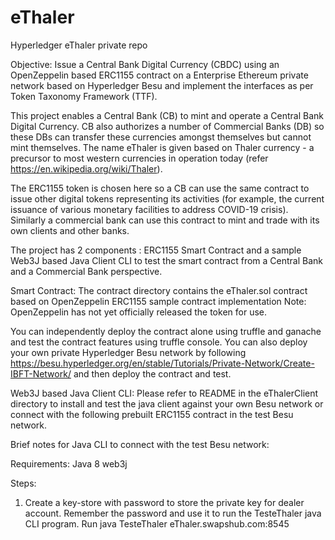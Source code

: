 # eThaler
Hyperledger eThaler private repo

Objective:
	Issue a Central Bank Digital Currency (CBDC) using an OpenZeppelin based ERC1155 contract
on a Enterprise Ethereum private network based on Hyperledger Besu
and implement the interfaces as per Token Taxonomy Framework (TTF).

This project enables a Central Bank (CB) to mint and operate a Central Bank Digital Currency.  CB also authorizes a number of Commercial Banks (DB) 
so these DBs can transfer these currencies amongst themselves but cannot
mint themselves. 
The name eThaler is given based on Thaler currency - a precursor to most 
western currencies in operation today (refer https://en.wikipedia.org/wiki/Thaler).

The ERC1155 token is chosen here so a CB can use the same contract to
issue other digital tokens representing its activities (for example, the
current issuance of various monetary facilities to address COVID-19 crisis).
Similarly a commercial bank can use this contract to mint and trade with
its own clients and other banks. 

The project has 2 components : ERC1155 Smart Contract and a sample 
Web3J based Java Client CLI to test the smart contract from a Central Bank and a Commercial Bank perspective. 

Smart Contract:
The contract directory contains the eThaler.sol contract based on OpenZeppelin
ERC1155 sample contract implementation Note: OpenZeppelin has not yet
officially released the token for use. 

You can independently deploy the contract alone using truffle and ganache and 
test the contract features using truffle console. You can also deploy 
your own private Hyperledger Besu network by following https://besu.hyperledger.org/en/stable/Tutorials/Private-Network/Create-IBFT-Network/ and then 
deploy the contract and test.


Web3J based Java Client CLI:
Please refer to README in the eThalerClient directory to install and test
the java client against your own Besu network or connect with the following
prebuilt ERC1155 contract in the test Besu network.


Brief notes for Java CLI to connect with the test Besu network:

Requirements:
Java 8 
web3j

Steps:
1. Create a key-store with password to store the private key for dealer account. Remember the password and use it to run the TesteThaler java CLI program. 
Run java TesteThaler eThaler.swapshub.com:8545

